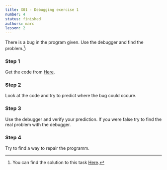 ```yaml
---
title: X01 - Debugging exercise 1
number: 4
status: finished
authors: marc
lesson: 2
---
```


There is a bug in the program given. Use the debugger and find the problem.[^solution]:    

[^solution]:    
    You can find the solution to this task [Here](https://github.com/satkowski/csharp-solutions/tree/master/lesson_02/X01_debugging_exercise_1/ExerciseSolution).

### Step 1

Get the code from [Here](https://github.com/satkowski/csharp-solutions/tree/master/lesson_02/X01_debugging_exercise_1/Exercise).

### Step 2

Look at the code and try to predict where the bug could occure.

### Step 3

Use the debugger and verify your prediction. If you were false try to find the real problem with the debugger.

### Step 4

Try to find a way to repair the programm.